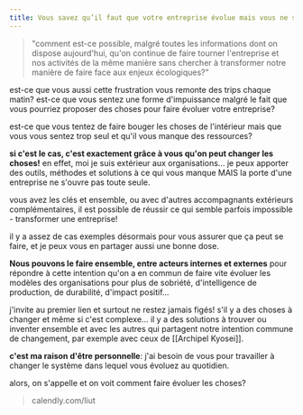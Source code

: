 ```yaml
---
title: Vous savez qu’il faut que votre entreprise évolue mais vous ne savez pas comment pousser ça seul
---
```


>"comment est-ce possible, malgré toutes les informations dont on dispose aujourd'hui, qu'on continue de faire tourner l'entreprise et nos activités de la même manière sans chercher à transformer notre manière de faire face aux enjeux écologiques?”

est-ce que vous aussi cette frustration vous remonte des trips chaque matin? est-ce que vous sentez une forme d'impuissance malgré le fait que vous pourriez proposer des choses pour faire évoluer votre entreprise?

est-ce que vous tentez de faire bouger les choses de l'intérieur mais que vous vous sentez trop seul et qu'il vous manque des ressources?

**si c'est le cas, c'est exactement grâce à vous qu'on peut changer les choses!** en effet, moi je suis extérieur aux organisations... je peux apporter des outils, méthodes et solutions à ce qui vous manque MAIS la porte d'une entreprise ne s'ouvre pas toute seule.

vous avez les clés et ensemble, ou avec d'autres accompagnants extérieurs complémentaires, il est possible de réussir ce qui semble parfois impossible - transformer une entreprise!

il y a assez de cas exemples désormais pour vous assurer que ça peut se faire, et je peux vous en partager aussi une bonne dose.

**Nous pouvons le faire ensemble, entre acteurs internes et externes** pour répondre à cette intention qu'on a en commun de faire vite évoluer les modèles des organisations pour plus de sobriété, d'intelligence de production, de durabilité, d'impact positif...

j'invite au premier lien et surtout ne restez jamais figés! s'il y a des choses à changer et même si c'est complexe... il y a des solutions à trouver ou inventer ensemble et avec les autres qui partagent notre intention commune de changement, par exemple avec ceux de [[Archipel Kyosei]].
  
**c'est ma raison d'être personnelle**: j'ai besoin de vous pour travailler à changer le système dans lequel vous évoluez au quotidien.

alors, on s'appelle et on voit comment faire évoluer les choses?

> calendly.com/liut